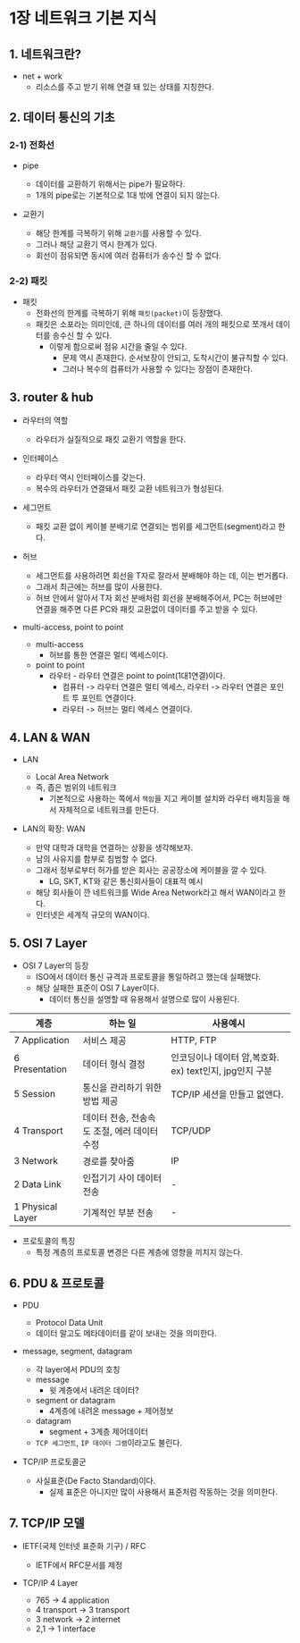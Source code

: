 # 1장 네트워크 기본 지식

## 1. 네트워크란?

* net + work
  * 리소스를 주고 받기 위해 연결 돼 있는 상태를 지칭한다.

## 2. 데이터 통신의 기초

### 2-1) 전화선

* pipe
  * 데이터를 교환하기 위해서는 pipe가 필요하다.
  * 1개의 pipe로는 기본적으로 1대 밖에 연결이 되지 않는다.

* 교환기
  * 해당 한계를 극복하기 위해 `교환기`를 사용할 수 있다.
  * 그러나 해당 교환기 역시 한계가 있다.
  * 회선이 점유되면 동시에 여러 컴퓨터가 송수신 할 수 없다.

### 2-2) 패킷

* 패킷
  * 전화선의 한계를 극복하기 위해 `패킷(packet)`이 등장했다.
  * 패킷은 소포라는 의미인데, 큰 하나의 데이터를 여러 개의 패킷으로 쪼개서 데이터를 송수신 할 수 있다.
    * 이렇게 함으로써 점유 시간을 줄일 수 있다.
      * 문제 역시 존재한다. 순서보장이 안되고, 도착시간이 불규칙할 수 있다.
      * 그러나 복수의 컴퓨터가 사용할 수 있다는 장점이 존재한다.

## 3. router & hub

* 라우터의 역할
  * 라우터가 실질적으로 패킷 교환기 역할을 한다.

* 인터페이스
  * 라우터 역시 인터페이스를 갖는다.
  * 복수의 라우터가 연결돼서 패킷 교환 네트워크가 형성된다.

* 세그먼트
  * 패킷 교환 없이 케이블 분배기로 연결되는 범위를 세그먼트(segment)라고 한다.

* 허브
  * 세그먼트를 사용하려면 회선을 T자로 잘라서 분배해야 하는 데, 이는 번거롭다.
  * 그래서 최근에는 허브를 많이 사용한다.
  * 허브 안에서 알아서 T자 회선 분배처럼 회선을 분배해주어서, PC는 허브에만 연결을 해주면 다른 PC와 패킷 교환없이 데이터를 주고 받을 수 있다.

* multi-access, point to point
  * multi-access
    * 허브를 통한 연결은 멀티 엑세스이다.
  * point to point
    * 라우터 - 라우터 연결은 point to point(1대1연결)이다.
      * 컴퓨터 -> 라우터 연결은 멀티 엑세스, 라우터 -> 라우터 연결은 포인트 투 포인트 연결이다.
      * 라우터 -> 허브는 멀티 엑세스 연결이다.

## 4. LAN & WAN

* LAN
  * Local Area Network
  * 즉, 좁은 범위의 네트워크
    * 기본적으로 사용하는 쪽에서 `책임`을 지고 케이블 설치와 라우터 배치등을 해서 자체적으로 네트워크를 만든다.

* LAN의 확장: WAN
  * 만약 대학과 대학을 연결하는 상황을 생각해보자.
  * 남의 사유지를 함부로 침범할 수 없다.
  * 그래서 정부로부터 허가를 받은 회사는 공공장소에 케이블을 깔 수 있다.
    * LG, SKT, KT와 같은 통신회사들이 대표적 예시
  * 해당 회사들이 깐 네트워크를 Wide Area Network라고 해서 WAN이라고 한다.
  * 인터넷은 세계적 규모의 WAN이다.

## 5. OSI 7 Layer

* OSI 7 Layer의 등장
  * ISO에서 데이터 통신 규격과 프로토콜을 통일하려고 했는데 실패했다.
  * 해당 실패한 표준이 OSI 7 Layer이다.
    * 데이터 통신을 설명할 때 유용해서 설명으로 많이 사용된다.

| 계층             | 하는 일                                      | 사용예시                                                |
| ---------------- | -------------------------------------------- | ------------------------------------------------------- |
| 7 Application    | 서비스 제공                                  | HTTP, FTP                                               |
| 6 Presentation   | 데이터 형식 결정                             | 인코딩이나 데이터 암,복호화. ex) text인지, jpg인지 구분 |
| 5 Session        | 통신을 관리하기 위한 방법 제공               | TCP/IP 세션을 만들고 없앤다.                            |
| 4 Transport      | 데이터 전송, 전송속도 조절, 에러 데이터 수정 | TCP/UDP                                                 |
| 3 Network        | 경로를 찾아줌                                | IP                                                      |
| 2 Data Link      | 인접기기 사이 데이터 전송                    | -                                                       |
| 1 Physical Layer | 기계적인 부분 전송                           | -                                                       |

* 프로토콜의 특징
  * 특정 계층의 프로토콜 변경은 다른 계층에 영향을 끼치지 않는다.

## 6. PDU & 프로토콜

* PDU
  * Protocol Data Unit
  * 데이터 말고도 메타데이터를 같이 보내는 것을 의미한다.

* message, segment, datagram
  * 각 layer에서 PDU의 호칭
  * message
    * 윗 계층에서 내려온 데이터?
  * segment or datagram
    * 4계층에 내려온 message + 제어정보
  * datagram
    * segment + 3계층 제어데이터
  * `TCP 세그먼트`, `IP 데이터 그램`이라고도 불린다.

* TCP/IP 프로토콜군
  * 사실표준(De Facto Standard)이다.
    * 실제 표준은 아니지만 많이 사용해서 표준처럼 작동하는 것을 의미한다.

## 7. TCP/IP 모델

* IETF(국제 인터넷 표준화 기구) / RFC
  * IETF에서 RFC문서를 제정

* TCP/IP 4 Layer
  * 765 -> 4 application
  * 4 transport -> 3 transport
  * 3 network -> 2 internet
  * 2,1 -> 1 interface